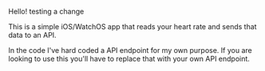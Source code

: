 Hello! testing a change

This is a simple iOS/WatchOS app that reads your heart rate and sends that data
to an API.

In the code I've hard coded a API endpoint for my own purpose.
If you are looking to use this you'll have to replace that with your own API endpoint.
